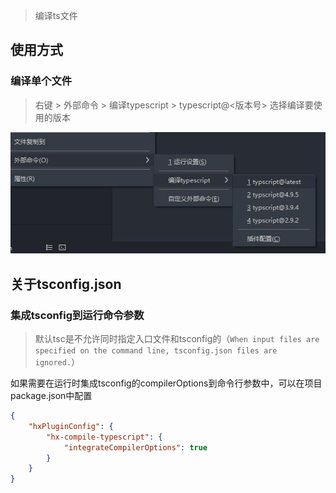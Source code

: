 ﻿> 编译ts文件


## 使用方式

### 编译单个文件

> 右键 > 外部命令 > 编译typescript > typescript@<版本号> 选择编译要使用的版本

![](README_files/1.jpg)

## 关于tsconfig.json

### 集成tsconfig到运行命令参数

> 默认tsc是不允许同时指定入口文件和tsconfig的（`When input files are specified on the command line, tsconfig.json files are ignored.`）

如果需要在运行时集成tsconfig的compilerOptions到命令行参数中，可以在项目package.json中配置

```json
{
	"hxPluginConfig": {
		"hx-compile-typescript": {
			"integrateCompilerOptions": true
		}
	}
}
```

